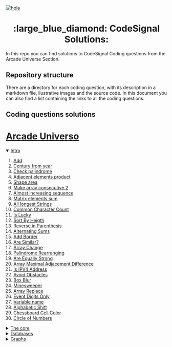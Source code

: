 [![hola](https://app.codesignal.com/img/logos/logo_white.svg)](https://app.codesignal.com/login) 
<p></p>
<span align="center"> <h1> :large_blue_diamond: CodeSignal Solutions: </h1> </span>

In this repo you can find solutions to CodeSignal Coding questions from the Arcade Universe Section.

## Repository structure
There are a directory for each coding question, with its description in a markdown file, ilustrative images and the source code.
In this document you can also find a list containing the links to all the coding questions.

## Coding questions solutions
# [**Arcade Universo**](https://app.codesignal.com/arcade)
<details open>
   <summary> <a href="https://app.codesignal.com/arcade/intro">Intro</a></summary>
    
1. [Add](Add/Add.md)
1. [Century from year](Century_From_Year/Century_From_Year.md)
1. [Check palindrome](Check_Palindrome/Check_Palindrome.md)    
1. [Adjacent elements product](Adjacent_Elements_Products/Adjacent_Elements_Product.md)
2. [Shape area](Shape_Area/Shape_Area.md)
1. [Make array consecutive 2](Make_Array_Consecutive_2/Make_Array_Consecutive_2.md)
1. [Almost increasing sequence](Almost_Increasing_Sequence/Almost_Increasing_Sequence.md)
1. [Matrix elements sum](Matrix_Elements_Sum/Matrix_Elements_Sum.md)
1. [All longest Strings](All_Lngest_Strings/All_Lngest_Strings.md)
1. [Common Character Count](Common_Character_Count/Common_Character_Count.md)
1. [Is Lucky](Is_Lucky/Is_Lucky.md)
1. [Sort By Heigth](Sort_By_Heigth/Sort_By_Heigth.md)
1. [Reverse in Parenthesis](Reverse_In_Parenthesis/Reverse_In_Parenthesis.md)
1. [Alternating Sums](Alternating_Sums/Alternating_Sums.md)
1. [Add Border](Add_Border/Add_Border.md)
1. [Are Similar?](Are_Similar/Are_Similar.md)
1. [Array Change](Array_Change/Array/Change.md)
1. [Palindrome Rearranging](Palindrome_Rearranging/Palindrome_Rearranging.md)
1. [Are Equally Strong](Are_Equally_Strong/Are_Equally_Strong.md)
1. [Array Maximal Adjacement Difference](Array_Maximal_Adjacement_Difference/Array_Maximal_Adjacement_Difference.md)
1. [Is IPV4 Address](Is_IPV4_Address/Is_IPV4_Address.md)
1. [Avoid Obstacles](Avoid_Obstacles/Avoid_Obstacles.md)
1. [Box Blur](Box_Blur/Box_Blur.md)
1. [Minesweeper](Minesweeper/Minesweeper.md)
1. [Array Replace](Array_Replace/Array_Replace.md)
1. [Event Digits Only](Even_Digits_Only/Even_Digits_Only.md)
1. [Variable name](Variable_Name/Variable_Name.md)
1. [Alphabetic Shift](Alphabetic_Shift/Alphabetic_Shift.md)
1. [Chessboard Cell Color](Chessboard_Cell_Color/Chessboard_Cell_Color.md)
1. [Circle of Numbers](Circle_Of_Numbers/Circle_Of_Numbers.md)
 
</details>
<details>
       <summary> <a href="hola.com">The core</a></summary>
     
 - Add two digits
  
 </details>
<details>
       <summary> <a href="hola.com">Databases</a></summary>
     
 - Project list
  
 </details>
<details>
       <summary> <a href="hola.com">Graphs</a></summary>
     
 - New Road System
  
 </details>


